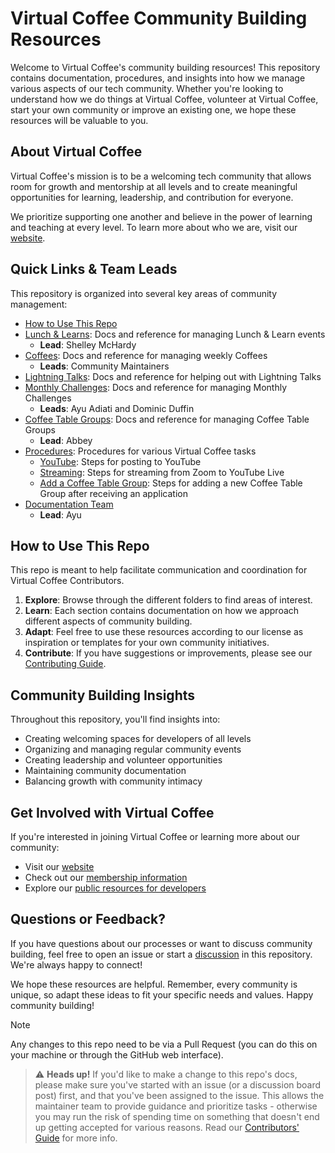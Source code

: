 # Virtual Coffee Community Building Resources

Welcome to Virtual Coffee's community building resources! This repository contains documentation, procedures, and insights into how we manage various aspects of our tech community. Whether you're looking to understand how we do things at Virtual Coffee, volunteer at Virtual Coffee, start your own community or improve an existing one, we hope these resources will be valuable to you.

## About Virtual Coffee

Virtual Coffee's mission is to be a welcoming tech community that allows room for growth and mentorship at all levels and to create meaningful opportunities for learning, leadership, and contribution for everyone.

We prioritize supporting one another and believe in the power of learning and teaching at every level. To learn more about who we are, visit our [website](https://virtualcoffee.io/about).

## Quick Links & Team Leads

This repository is organized into several key areas of community management:

- [How to Use This Repo](#how-to-use-this-repo)
- [Lunch & Learns](./lunch-and-learns): Docs and reference for managing Lunch & Learn events
  - **Lead**: Shelley McHardy
- [Coffees](./coffees): Docs and reference for managing weekly Coffees
  - **Leads**: Community Maintainers
- [Lightning Talks](./lightning-talks): Docs and reference for helping out with Lightning Talks
- [Monthly Challenges](./monthly-challenges): Docs and reference for managing Monthly Challenges
  - **Leads**: Ayu Adiati and Dominic Duffin
- [Coffee Table Groups](./coffee-table-groups): Docs and reference for managing Coffee Table Groups
  - **Lead**: Abbey
- [Procedures](./procedures): Procedures for various Virtual Coffee tasks
  - [YouTube](./procedures/youtube.md): Steps for posting to YouTube
  - [Streaming](./procedures/streaming.md): Steps for streaming from Zoom to YouTube Live
  - [Add a Coffee Table Group](./procedures/add-coffee-table-group.md): Steps for adding a new Coffee Table Group after receiving an application
- [Documentation Team](https://github.com/Virtual-Coffee/VC-Community-Docs/blob/main/docs/roles-and-responsibilities/team-leads.md#documentation-team-lead)
  - **Lead**: Ayu

## How to Use This Repo

This repo is meant to help facilitate communication and coordination for Virtual Coffee Contributors.

1. **Explore**: Browse through the different folders to find areas of interest.
2. **Learn**: Each section contains documentation on how we approach different aspects of community building.
3. **Adapt**: Feel free to use these resources according to our license as inspiration or templates for your own community initiatives.
4. **Contribute**: If you have suggestions or improvements, please see our [Contributing Guide](./CONTRIBUTING.md).

## Community Building Insights

Throughout this repository, you'll find insights into:

- Creating welcoming spaces for developers of all levels
- Organizing and managing regular community events
- Creating leadership and volunteer opportunities
- Maintaining community documentation
- Balancing growth with community intimacy

## Get Involved with Virtual Coffee

If you're interested in joining Virtual Coffee or learning more about our community:

- Visit our [website](https://virtualcoffee.io)
- Check out our [membership information](https://virtualcoffee.io/join)
- Explore our [public resources for developers](https://virtualcoffee.io/resources)

## Questions or Feedback?

If you have questions about our processes or want to discuss community building, feel free to open an issue or start a [discussion](https://github.com/Virtual-Coffee/VC-Community-Docs/discussions) in this repository. We're always happy to connect!

We hope these resources are helpful. Remember, every community is unique, so adapt these ideas to fit your specific needs and values. Happy community building!

> [!NOTE]  
> Any changes to this repo need to be via a Pull Request (you can do this on your machine or through the GitHub web interface).

> ⚠️ **Heads up!** If you'd like to make a change to this repo's docs, please make sure you've started with an issue (or a discussion board post) first, and that you've been assigned to the issue. This allows the maintainer team to provide guidance and prioritize tasks - otherwise you may run the risk of spending time on something that doesn't end up getting accepted for various reasons. Read our [Contributors' Guide](./CONTRIBUTING.md) for more info.
